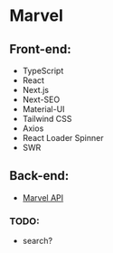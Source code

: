 # Marvel

## Front-end:

- TypeScript
- React
- Next.js
- Next-SEO
- Material-UI
- Tailwind CSS
- Axios
- React Loader Spinner
- SWR

## Back-end:

- [Marvel API](https://developer.marvel.com)

### TODO:

- search?
